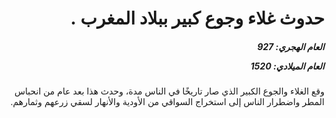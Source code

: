 <h1 dir="rtl">حدوث غلاء وجوع كبير ببلاد المغرب .</h1>

<h5 dir="rtl">العام الهجري:  927

العام الميلادي: 1520

</h5>

<p dir="rtl">وقع الغلاء والجوع الكبير الذي صار تاريخًا في الناس مدة، وحدث هذا بعد عام من انحباس المطر واضطرار الناس إلى استخراج السواقي من الأودية والأنهار لسقي زرعهم وثمارهم.</p></br>
